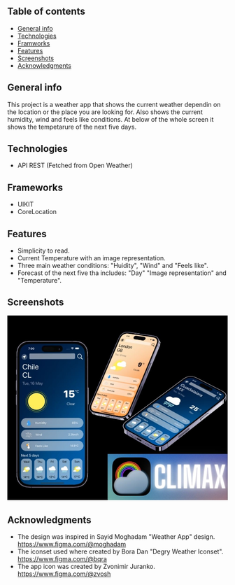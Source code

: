 ## Table of contents
* [General info](#general-info)
* [Technologies](#technologies)
* [Framworks](#frameworks)
* [Features](#features)
* [Screenshots](#screenshots)
* [Acknowledgments](#acknowledgments)

## General info
This project is a weather app that shows the current weather dependin on the location or the place you are looking for. Also shows the current humidity, wind and feels like conditions. At below of the whole screen it shows the tempetarure of the next five days.

## Technologies
- API REST (Fetched from Open Weather)

## Frameworks
- UIKIT
- CoreLocation

## Features 
- Simplicity to read.
- Current Temperature with an image representation.
- Three main weather conditions: "Huidity", "Wind" and "Feels like".
- Forecast of the next five tha includes: "Day" "Image representation" and "Temperature".

## Screenshots
![My Image](climaxReadMe.jpg)
## Acknowledgments
- The design was inspired in Sayid Moghadam "Weather App" design. https://www.figma.com/@moghadam 
- The iconset used where created by Bora Dan "Degry Weather Iconset". https://www.figma.com/@bqra
- The app icon was created by Zvonimir Juranko. https://www.figma.com/@zvosh

